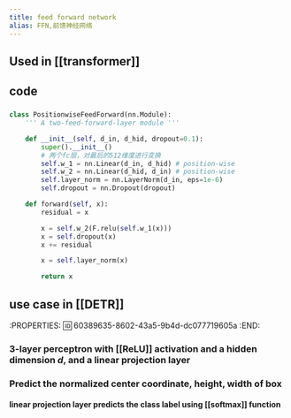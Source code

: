 ```yaml
---
title: feed forward network
alias: FFN,前馈神经网络
---
```

## Used in [[transformer]]
## code
###
```python
class PositionwiseFeedForward(nn.Module):
    ''' A two-feed-forward-layer module '''

    def __init__(self, d_in, d_hid, dropout=0.1):
        super().__init__()
        # 两个fc层，对最后的512维度进行变换
        self.w_1 = nn.Linear(d_in, d_hid) # position-wise
        self.w_2 = nn.Linear(d_hid, d_in) # position-wise
        self.layer_norm = nn.LayerNorm(d_in, eps=1e-6)
        self.dropout = nn.Dropout(dropout)

    def forward(self, x):
        residual = x

        x = self.w_2(F.relu(self.w_1(x)))
        x = self.dropout(x)
        x += residual

        x = self.layer_norm(x)

        return x
```
###
## use case in [[DETR]]
:PROPERTIES:
:id: 60389635-8602-43a5-9b4d-dc077719605a
:END:
### 3-layer perceptron with [[ReLU]] activation and a **hidden dimension** $d$, and a linear projection layer
### Predict the normalized center coordinate, height, width of box
#### linear projection layer predicts the class label using [[softmax]] function
